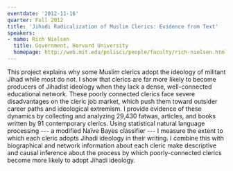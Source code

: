 ```yaml
---
eventdate: '2012-11-16'
quarter: Fall 2012
title: 'Jihadi Radicalization of Muslim Clerics: Evidence from Text'
speakers:
- name: Rich Nielsen
  title: Government, Harvard University
  homepage: http://web.mit.edu/polisci/people/faculty/rich-nielsen.html
---
```

This project explains why some Muslim clerics adopt the ideology of militant Jihad while most do not. I show that clerics are far more likely to become producers of Jihadist ideology when they lack a dense, well-connected educational network. These poorly connected clerics face severe disadvantages on the cleric job market, which push them toward outsider career paths and ideological extremism. I provide evidence of these dynamics by collecting and analyzing 29,430 fatwas, articles, and books written by 91 contemporary clerics. Using statistical natural language processing --- a modified Naïve Bayes classifier --- I measure the extent to which each cleric adopts Jihadi ideology in their writing. I combine this with biographical and network information about each cleric make descriptive and causal inference about the process by which poorly-connected clerics become more likely to adopt Jihadi ideology.

 
